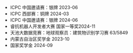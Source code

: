 - ICPC 中国邀请赛：银牌 2023-06
- ICPC 西部赛：铜牌 2024-03
- ICPC 中国邀请赛：银牌 2024-06
- 睿抗机器人开发者大赛 国家一等奖2024-11
- 天池大数据竞赛：地球观察员：建筑物识别学习赛 63/5849
- 内蒙古自治区奖学金  2023-10
- 国家奖学金 2024-09